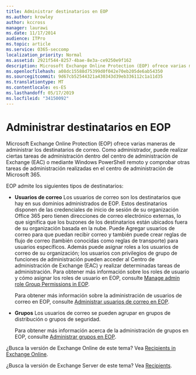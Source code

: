 ```yaml
---
title: Administrar destinatarios en EOP
ms.author: krowley
author: kccross
manager: laurawi
ms.date: 11/17/2014
audience: ITPro
ms.topic: article
ms.service: O365-seccomp
localization_priority: Normal
ms.assetid: 2921f544-8257-4bae-8e3a-ce9250e9f162
description: Microsoft Exchange Online Protection (EOP) ofrece varias maneras de administrar los destinatarios de correo. Como administrador, puede realizar ciertas tareas de administración dentro del centro de administración de Exchange (EAC) o mediante Windows PowerShell remoto y comprobar otras tareas de administración realizadas en el centro de administración de Microsoft 365.
ms.openlocfilehash: a08dc15588d75399d0f042e70eb205de6ab54350
ms.sourcegitcommit: 9d67cb52544321a430343d39eb336112c1a11d35
ms.translationtype: MT
ms.contentlocale: es-ES
ms.lasthandoff: 05/17/2019
ms.locfileid: "34150092"
---
```

# <a name="manage-recipients-in-eop"></a>Administrar destinatarios en EOP

Microsoft Exchange Online Protection (EOP) ofrece varias maneras de administrar los destinatarios de correo. Como administrador, puede realizar ciertas tareas de administración dentro del centro de administración de Exchange (EAC) o mediante Windows PowerShell remoto y comprobar otras tareas de administración realizadas en el centro de administración de Microsoft 365.
  
EOP admite los siguientes tipos de destinatarios:
  
- **Usuarios de correo** Los usuarios de correo son los destinatarios que hay en sus dominios administrados de EOP. Estos destinatarios disponen de las credenciales de inicio de sesión de su organización Office 365 pero tienen direcciones de correo electrónico externas, lo que significa que los buzones de los destinatarios están ubicados fuera de su organización basada en la nube. Puede Agregar usuarios de correo para que puedan recibir correo y también puede crear reglas de flujo de correo (también conocidas como reglas de transporte) para usuarios específicos. Además puede asignar roles a los usuarios de correo de su organización; los usuarios con privilegios de grupo de funciones de administración pueden acceder al Centro de administración de Exchange (EAC) y realizar determinadas tareas de administración. Para obtener más información sobre los roles de usuario y cómo asignar los roles de usuario en EOP, consulte [Manage admin role Group Permissions in EOP](manage-admin-role-group-permissions-in-eop.md).
    
    Para obtener más información sobre la administración de usuarios de correo en EOP, consulte [Administrar usuarios de correo en EOP](manage-mail-users-in-eop.md).
    
- **Grupos** Los usuarios de correo se pueden agrupar en grupos de distribución o grupos de seguridad. 
    
    Para obtener más información acerca de la administración de grupos en EOP, consulte [Administrar grupos en EOP](manage-groups-in-eop.md).
    
¿Busca la versión de Exchange Online de este tema? Vea [Recipients in Exchange Online](http://technet.microsoft.com/library/50d16941-5cd7-435d-8715-e2b69f8410ab.aspx).
  
¿Busca la versión de Exchange Server de este tema? Vea [Recipients](http://technet.microsoft.com/library/40300ed4-85a5-463d-bb3a-cf787bd44e9d.aspx).
  

